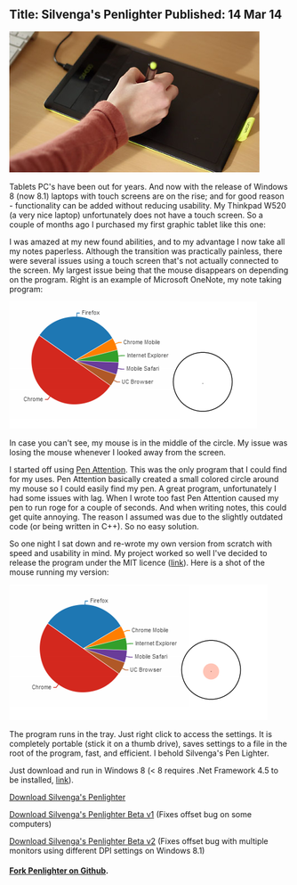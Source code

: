 Title: Silvenga's Penlighter
Published: 14 Mar 14
---

![](content/images/2014/Mar/tablet_use_bamboo.jpg)

Tablets PC's have been out for years. And now with the release of Windows 8 (now 8.1) laptops with touch screens are on the rise; and for good reason - functionality can be added without reducing usability. My Thinkpad W520 (a very nice laptop) unfortunately does not have a touch screen. So a couple of months ago I purchased my first graphic tablet like this one:

I was amazed at my new found abilities, and to my advantage I now take all my notes paperless. Although the transition was practically painless, there were several issues using a touch screen that's not actually connected to the screen. My largest issue being that the mouse disappears on depending on the program. Right is an example of Microsoft OneNote, my note taking program:

![](content/images/2014/Jun/2014-06-21_21-27-47.png)

In case you can't see, my mouse is in the middle of the circle. My issue was losing the mouse whenever I looked away from the screen.

I started off using [Pen Attention](http://www.math.uaa.alaska.edu/~afkjm/PenAttention/). This was the only program that I could find for my uses. Pen Attention basically created a small colored circle around my mouse so I could easily find my pen. A great program, unfortunately I had some issues with lag. When I wrote too fast Pen Attention caused my pen to run roge for a couple of seconds. And when writing notes, this could get quite annoying. The reason I assumed was due to the slightly outdated code (or being written in C++). So no easy solution.

So one night I sat down and re-wrote my own version from scratch with speed and usability in mind. My project worked so well I've decided to release the program under the MIT licence ([link](/mit)). Here is a shot of the mouse running my version:

![](content/images/2014/Jun/2014-06-21_21-29-09.png)

The program runs in the tray. Just right click to access the settings. It is completely portable (stick it on a thumb drive), saves settings to a file in the root of the program, fast, and efficient. I behold Silvenga's Pen Lighter. 

Just download and run in Windows 8 (< 8 requires .Net Framework 4.5 to be installed, [link](http://www.microsoft.com/en-us/download/details.aspx?id=30653)).

[Download Silvenga's Penlighter](http://store.silvenga.com/blog/Silvenga's%20Pen%20Lighter.exe)

[Download Silvenga's Penlighter Beta v1](http://store.silvenga.com/blog/PenLighter.Beta.v1.exe) (Fixes offset bug on some computers)

[Download Silvenga's Penlighter Beta v2](http://store.silvenga.com/blog/PenLighter.Beta.v2.exe) (Fixes offset bug with multiple monitors using different DPI settings on Windows 8.1)

#### [Fork Penlighter on Github](https://github.com/Silvenga/SlightPenLighter).


